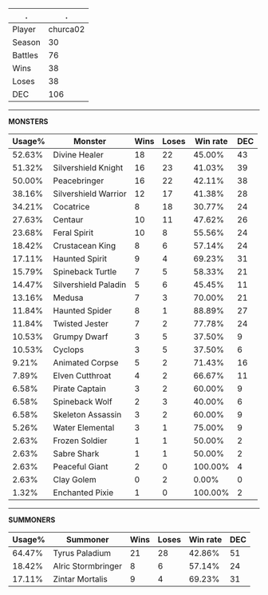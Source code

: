 .|.
|-|-
Player|churca02
Season|30
Battles|76
Wins|38
Loses|38
DEC|106

---
**MONSTERS**

Usage%|Monster|Wins|Loses|Win rate|DEC|
-|-|-|-|-|-|
52.63%|Divine Healer|18|22|45.00%|43|
51.32%|Silvershield Knight|16|23|41.03%|39|
50.00%|Peacebringer|16|22|42.11%|38|
38.16%|Silvershield Warrior|12|17|41.38%|28|
34.21%|Cocatrice|8|18|30.77%|24|
27.63%|Centaur|10|11|47.62%|26|
23.68%|Feral Spirit|10|8|55.56%|24|
18.42%|Crustacean King|8|6|57.14%|24|
17.11%|Haunted Spirit|9|4|69.23%|31|
15.79%|Spineback Turtle|7|5|58.33%|21|
14.47%|Silvershield Paladin|5|6|45.45%|11|
13.16%|Medusa|7|3|70.00%|21|
11.84%|Haunted Spider|8|1|88.89%|27|
11.84%|Twisted Jester|7|2|77.78%|24|
10.53%|Grumpy Dwarf|3|5|37.50%|9|
10.53%|Cyclops|3|5|37.50%|6|
9.21%|Animated Corpse|5|2|71.43%|16|
7.89%|Elven Cutthroat|4|2|66.67%|11|
6.58%|Pirate Captain|3|2|60.00%|9|
6.58%|Spineback Wolf|2|3|40.00%|6|
6.58%|Skeleton Assassin|3|2|60.00%|9|
5.26%|Water Elemental|3|1|75.00%|9|
2.63%|Frozen Soldier|1|1|50.00%|2|
2.63%|Sabre Shark|1|1|50.00%|2|
2.63%|Peaceful Giant|2|0|100.00%|4|
2.63%|Clay Golem|0|2|0.00%|0|
1.32%|Enchanted Pixie|1|0|100.00%|2|

---
**SUMMONERS**

Usage%|Summoner|Wins|Loses|Win rate|DEC|
-|-|-|-|-|-|
64.47%|Tyrus Paladium|21|28|42.86%|51|
18.42%|Alric Stormbringer|8|6|57.14%|24|
17.11%|Zintar Mortalis|9|4|69.23%|31|
